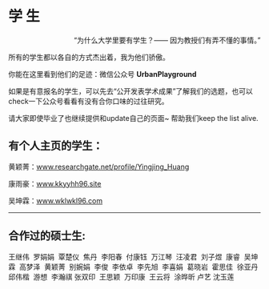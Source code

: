 # 学 生
<p align="right">“为什么大学里要有学生？—— 因为教授们有弄不懂的事情。”</p>
所有的学生都以各自的方式杰出着，我为他们骄傲。

你能在这里看到他们的足迹：微信公众号 **UrbanPlayground**

如果是有意报名的学生，可以先去“公开发表学术成果”了解我们的选题，也可以check一下公众号看看有没有合你口味的过往研究。

请大家即使毕业了也继续提供和update自己的页面~ 帮助我们keep the list alive.

## 有个人主页的学生：

黄颖菁：www.researchgate.net/profile/Yingjing_Huang

康雨豪：www.kkyyhh96.site

吴坤霖：www.wklwkl96.com


---

## 合作过的硕士生:

王继伟 
罗娟娟 
覃楚仪 
焦丹 
李阳春 
付康钰 
万江琴 
汪凌君 
刘子煜 
康睿 
吴坤霖 
高梦泽 
黄颖菁 
别婉娟 
李俊 
李依卓 
李先旭 
李喜娟 
葛晓岩 
霍思佳 
徐亚丹 
邱伟楷 
游想 
李瀚祺 
张双印 
王思颖 
万印康 
王云将 
涂晔昕 
卢艺 
沈玉莲 

